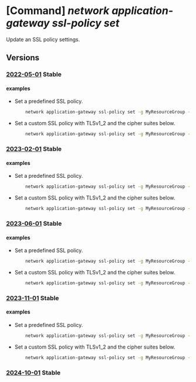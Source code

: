# [Command] _network application-gateway ssl-policy set_

Update an SSL policy settings.

## Versions

### [2022-05-01](/Resources/mgmt-plane/L3N1YnNjcmlwdGlvbnMve30vcmVzb3VyY2Vncm91cHMve30vcHJvdmlkZXJzL21pY3Jvc29mdC5uZXR3b3JrL2FwcGxpY2F0aW9uZ2F0ZXdheXMve30=/2022-05-01.xml) **Stable**

<!-- mgmt-plane /subscriptions/{}/resourcegroups/{}/providers/microsoft.network/applicationgateways/{} 2022-05-01 properties.sslPolicy -->

#### examples

- Set a predefined SSL policy.
    ```bash
        network application-gateway ssl-policy set -g MyResourceGroup --gateway-name MyAppGateway -n AppGwSslPolicy20170401S --policy-type Predefined
    ```

- Set a custom SSL policy with TLSv1_2 and the cipher suites below.
    ```bash
        network application-gateway ssl-policy set -g MyResourceGroup --gateway-name MyAppGateway --policy-type Custom --min-protocol-version TLSv1_2 --cipher-suites TLS_ECDHE_ECDSA_WITH_AES_128_GCM_SHA256 TLS_ECDHE_ECDSA_WITH_AES_256_GCM_SHA384 TLS_RSA_WITH_AES_128_GCM_SHA256
    ```

### [2023-02-01](/Resources/mgmt-plane/L3N1YnNjcmlwdGlvbnMve30vcmVzb3VyY2Vncm91cHMve30vcHJvdmlkZXJzL21pY3Jvc29mdC5uZXR3b3JrL2FwcGxpY2F0aW9uZ2F0ZXdheXMve30=/2023-02-01.xml) **Stable**

<!-- mgmt-plane /subscriptions/{}/resourcegroups/{}/providers/microsoft.network/applicationgateways/{} 2023-02-01 properties.sslPolicy -->

#### examples

- Set a predefined SSL policy.
    ```bash
        network application-gateway ssl-policy set -g MyResourceGroup --gateway-name MyAppGateway -n AppGwSslPolicy20170401S --policy-type Predefined
    ```

- Set a custom SSL policy with TLSv1_2 and the cipher suites below.
    ```bash
        network application-gateway ssl-policy set -g MyResourceGroup --gateway-name MyAppGateway --policy-type Custom --min-protocol-version TLSv1_2 --cipher-suites TLS_ECDHE_ECDSA_WITH_AES_128_GCM_SHA256 TLS_ECDHE_ECDSA_WITH_AES_256_GCM_SHA384 TLS_RSA_WITH_AES_128_GCM_SHA256
    ```

### [2023-06-01](/Resources/mgmt-plane/L3N1YnNjcmlwdGlvbnMve30vcmVzb3VyY2Vncm91cHMve30vcHJvdmlkZXJzL21pY3Jvc29mdC5uZXR3b3JrL2FwcGxpY2F0aW9uZ2F0ZXdheXMve30=/2023-06-01.xml) **Stable**

<!-- mgmt-plane /subscriptions/{}/resourcegroups/{}/providers/microsoft.network/applicationgateways/{} 2023-06-01 properties.sslPolicy -->

#### examples

- Set a predefined SSL policy.
    ```bash
        network application-gateway ssl-policy set -g MyResourceGroup --gateway-name MyAppGateway -n AppGwSslPolicy20170401S --policy-type Predefined
    ```

- Set a custom SSL policy with TLSv1_2 and the cipher suites below.
    ```bash
        network application-gateway ssl-policy set -g MyResourceGroup --gateway-name MyAppGateway --policy-type Custom --min-protocol-version TLSv1_2 --cipher-suites TLS_ECDHE_ECDSA_WITH_AES_128_GCM_SHA256 TLS_ECDHE_ECDSA_WITH_AES_256_GCM_SHA384 TLS_RSA_WITH_AES_128_GCM_SHA256
    ```

### [2023-11-01](/Resources/mgmt-plane/L3N1YnNjcmlwdGlvbnMve30vcmVzb3VyY2Vncm91cHMve30vcHJvdmlkZXJzL21pY3Jvc29mdC5uZXR3b3JrL2FwcGxpY2F0aW9uZ2F0ZXdheXMve30=/2023-11-01.xml) **Stable**

<!-- mgmt-plane /subscriptions/{}/resourcegroups/{}/providers/microsoft.network/applicationgateways/{} 2023-11-01 properties.sslPolicy -->

#### examples

- Set a predefined SSL policy.
    ```bash
        network application-gateway ssl-policy set -g MyResourceGroup --gateway-name MyAppGateway -n AppGwSslPolicy20170401S --policy-type Predefined
    ```

- Set a custom SSL policy with TLSv1_2 and the cipher suites below.
    ```bash
        network application-gateway ssl-policy set -g MyResourceGroup --gateway-name MyAppGateway --policy-type Custom --min-protocol-version TLSv1_2 --cipher-suites TLS_ECDHE_ECDSA_WITH_AES_128_GCM_SHA256 TLS_ECDHE_ECDSA_WITH_AES_256_GCM_SHA384 TLS_RSA_WITH_AES_128_GCM_SHA256
    ```

### [2024-10-01](/Resources/mgmt-plane/L3N1YnNjcmlwdGlvbnMve30vcmVzb3VyY2Vncm91cHMve30vcHJvdmlkZXJzL21pY3Jvc29mdC5uZXR3b3JrL2FwcGxpY2F0aW9uZ2F0ZXdheXMve30=/2024-10-01.xml) **Stable**

<!-- mgmt-plane /subscriptions/{}/resourcegroups/{}/providers/microsoft.network/applicationgateways/{} 2024-10-01 properties.sslPolicy -->
